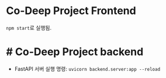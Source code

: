# Co-Deep Project Frontend
`npm start`로 실행됨.

# # Co-Deep Project backend
- FastAPI 서버 실행 명령: `uvicorn backend.server:app --reload`